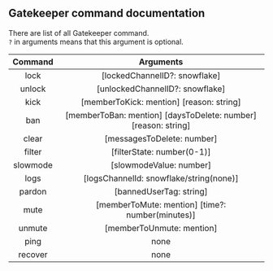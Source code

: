 ## Gatekeeper command documentation

There are list of all Gatekeeper command.  
`?` in arguments means that this argument is optional.

|  Command |                            Arguments                           |
|:--------:|:--------------------------------------------------------------:|
| lock     |                                  [lockedChannelID?: snowflake] |
| unlock   |                                [unlockedChannelID?: snowflake] |
| kick     |                       [memberToKick: mention] [reason: string] |
| ban      | [memberToBan: mention] [daysToDelete: number] [reason: string] |
| clear    |                                     [messagesToDelete: number] |
| filter   |                                     [filterState: number(0-1)] |
| slowmode |                                        [slowmodeValue: number] |
| logs     |                        [logsChannelId: snowflake/string(none)] |
| pardon   |                                        [bannedUserTag: string] |
| mute     |               [memberToMute: mention] [time?: number(minutes)] |
| unmute   |                                      [memberToUnmute: mention] |
| ping     |                                                           none |
| recover  |                                                           none |